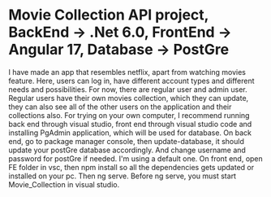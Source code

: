 # Movie Collection API project, BackEnd -> .Net 6.0, FrontEnd -> Angular 17,  Database -> PostGre
I have made an app that resembles netflix, apart from watching movies feature. Here, users can log in, have different account types and different needs and possibilities. For now, there are regular user and admin user. 
Regular users have their own movies collection, which they can update, they can also see all of the other users on the application and their collections also. 
For trying on your own computer, I recommend running back end through visual studio, front end through visual studio code and installing PgAdmin application, which will be used for database. On back end, go to package manager console, then update-database, it should update your postGre database accordingly. And change username and password for postGre if needed. I'm using a default one. 
On front end, open FE folder in vsc, then npm install so all the dependencies gets updated or installed on your pc. Then ng serve. Before ng serve, you must start Movie_Collection in visual studio. 
